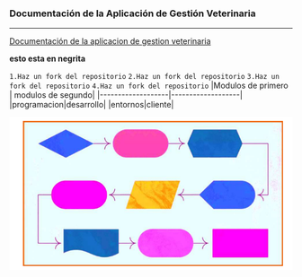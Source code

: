 ### Documentación de la Aplicación de Gestión Veterinaria
___
[Documentación de la aplicacion de gestion veterinaria](https://google.com)

**esto esta en negrita**

`1.Haz un fork del repositorio`
`2.Haz un fork del repositorio`
`3.Haz un fork del repositorio`
`4.Haz un fork del repositorio`
|Modulos de primero | modulos de segundo|
|-------------------|-------------------|
|programacion|desarrollo|
|entornos|cliente|

![GNU](image.png)




